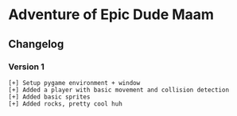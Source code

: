 # Adventure of Epic Dude Maam

## Changelog

### Version 1

```
[+] Setup pygame environment + window
[+] Added a player with basic movement and collision detection
[+] Added basic sprites
[+] Added rocks, pretty cool huh
```
